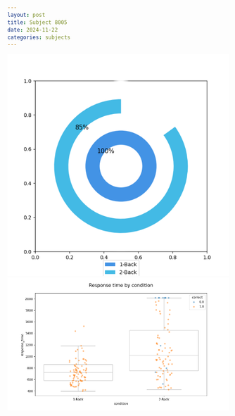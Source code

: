 ```yaml
---
layout: post
title: Subject 8005
date: 2024-11-22
categories: subjects
---
```


![](data/8005/run-7/8005_accuracy_by_condition.png)
![](data/8005/run-7/8005_response_time_by_condition.png)
